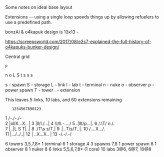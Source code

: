 Some notes on ideal base layout

Extensions -- using a single loop speeds things up by allowing refuelers to use
a predefined path.

bonzAI & o4kapuk design is 13x13 -

https://screepsworld.com/2017/08/e2s7-explained-the-full-history-of-o4kapuks-bunker-design/

Central grid

    p
   n o
  L S t
   s s
    s

s - spawn
S - storage
L - link
l - lab
t - terminal
n - nuke
o - observer
p - power spawn
T - tower
. - extension

This leaves 5 links, 10 labs, and 60 extensions remaining

       1234567890123

 1      /-\./-\./-\
 2     |ollX...X.. |
 3     |ll/l\./.\..|
 4     \l/ll.-...\./
 5     .|llt/p\...|.
 6     /.\T/  n\./.\
 7     |..|L S T|..|
 8     \./T\s s/T\.|
 9     .|..T\s/T..|.
10     /.\...X.../.\
11     |..\./.\./..|
12     | ..X...X.. |
13      \-/.\-/.\-/

6 towers  3,5,7,8*
1 terminal 6
1 storage 4
3 spawns 7,8
1 power spawn 8
1 observer 8
1 nuker 8
6 links 5,5,6,7,8* (1 core)
10 labs 3@6, 6@7, 10@8
